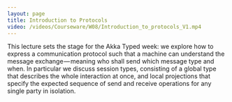 ```yaml
---
layout: page
title: Introduction to Protocols
video: /videos/Courseware/W08/Introduction_to_protocols_V1.mp4
---
```


This lecture sets the stage for the Akka Typed week: we explore how to express
a communication protocol such that a machine can understand the message
exchange — meaning who shall send which message type and when. In particular we
discuss session types, consisting of a global type that describes the whole
interaction at once, and local projections that specify the expected sequence
of send and receive operations for any single party in isolation.
